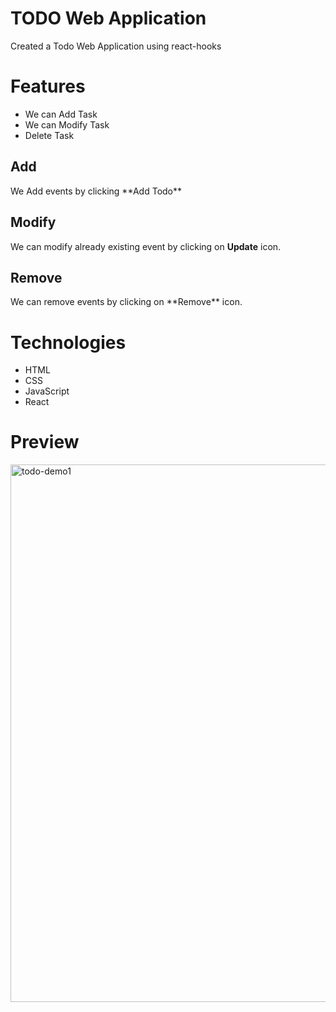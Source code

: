 # TODO Web Application
  
  Created a Todo Web Application using react-hooks
  
# Features
  
   <ul>
  <li>We can Add Task</li>
  <li>We can Modify Task</li>
  <li>Delete Task</li>
   </ul>  
   
   <h2>Add</h2> 
   We Add events by clicking **Add Todo**
   
   <h2> Modify </h2>
   We can modify already existing event by clicking on <b>Update</b> icon. 
   
   <h2> Remove </h2> 
   We can remove events by clicking on **Remove** icon.
  
# Technologies 
 <ul>
  <li>HTML</li>
  <li>CSS</li>
  <li>JavaScript</li>
  <li>React</li>
  </ul>
 
# Preview 

<img width="860" alt="todo-demo1" src="https://user-images.githubusercontent.com/83816376/162510891-9c70e978-cb61-447d-9fc0-8350191589f8.png">
